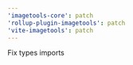 ```yaml
---
'imagetools-core': patch
'rollup-plugin-imagetools': patch
'vite-imagetools': patch
---
```


Fix types imports
